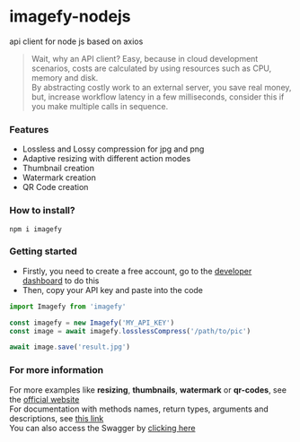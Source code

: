 # imagefy-nodejs
api client for node js based on axios
> Wait, why an API client? Easy, because in cloud development scenarios, costs are calculated by using resources such as CPU, memory and disk.\
By abstracting costly work to an external server, you save real money, but, increase workflow latency in a few milliseconds, consider this if you make multiple calls in sequence.

### Features
- Lossless and Lossy compression for jpg and png
- Adaptive resizing with different action modes
- Thumbnail creation
- Watermark creation
- QR Code creation

### How to install?
~~~
npm i imagefy
~~~

### Getting started
- Firstly, you need to create a free account, go to the [developer dashboard](https://developers.mazzcorp.net/) to do this
- Then, copy your API key and paste into the code

~~~javascript
import Imagefy from 'imagefy'

const imagefy = new Imagefy('MY_API_KEY')
const image = await imagefy.losslessCompress('/path/to/pic')

await image.save('result.jpg')
~~~

### For more information
For more examples like __resizing__, __thumbnails__, __watermark__ or __qr-codes__, see the [official website](https://mazzcorp.net/)\
For documentation with methods names, return types, arguments and descriptions, see [this link](https://mazzcorp.net/#/docs/imagefy/nodejs)\
You can also access the Swagger by [clicking here](https://imagefy.mazzcorp.net/docs)